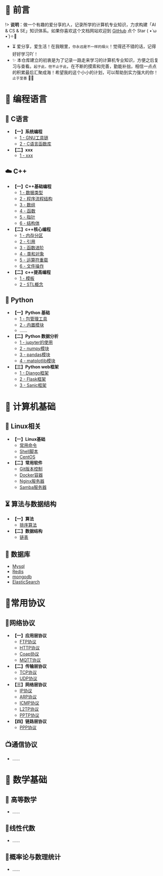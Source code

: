 # 🎨 前言

!> <b>说明</b>：做一个有趣的爱分享的人，记录所学的计算机专业知识，力求构建「AI & CS & SE」知识体系。如果你喜欢这个文档网站欢迎到 [GitHub](https://github.com/m5xhsy/NoteBook) 点个 Star ( •̀ ω •́ )✧🔑

* ⏳ 爱分享，爱生活！在我眼里，`你永远是不一样的烟火`！觉得还不错的话，记得好好学习吖！
* ✨ 本仓库建立的初衷是为了记录一路走来学习的计算机专业知识，方便之后复习与查看。`起于此，但不止于此`，在不断的摸索和完善，勤能补拙，相信一点点的积累最后汇聚成海！希望我的这个小小的计划，可以帮助到实力强大的你！`止于至善`  🧡🧡



# 🍵 编程语言

##  👿 C语言

- **【一】系统编程**
  - [1 - GNU工具链](note/C/系统编程/GNU工具链.md)
  - [2 - C语言函数库](note/C/系统编程/C语言函数库目录.md)
- **【二】xxx**
  - [1 - xxx]()

## ☁️ C++

- **【一】C++基础编程**
  - [1 - 数据类型]()
  - [2 - 程序流程结构]()
  - [3 - 数组]()
  - [4 - 函数]() 
  - [5 - 指针](note/C++/C++基础编程/指针.md)
  - [6 - 结构体](note/C++/C++基础编程/结构体.md)
- **【二】c++核心编程**
  - [1 - 内存分区](note/C++/C++核心编程/内存分区.md)
  - [2 - 引用](note/C++/C++核心编程/引用.md)
  - [3 - 函数进阶](note/C++/C++核心编程/函数进阶.md)
  - [4 - 类和对象](note/C++/C++核心编程/类和对象.md)
  - [5 - 运算符重载](note/C++/C++核心编程/运算符重载.md)
  - [6 - 文件操作](note/C++/C++核心编程/文件操作.md)
- **【二】c++提高编程**
  - [1 - 模板](note/C++/C++提高编程/模板.md)
  - [2 - STL概念](note/C++/C++提高编程/STL概念.md)

## 🐍 Python

- **【一】Python 基础**
  - [1 - 包管理工具]()
  - [2 - 内置模块](note/Pyhton/Python基础/模块/)
  - ......
- **【二】Python 数据分析**  
  - [1 - jupyter的使用]()
  - [2 - numpy模块]()
  - [3 - pandas模块]()
  - [4 - matplotlib模块]()
- **【三】Python web框架**
  - [1 - Django框架](note/Python/PythonWeb框架/Django/)
  - [2 - Flask框架](note/Python/PythonWeb框架/Flask/Flask.md)
  - [3 - Sanic框架]()

# 🚀 计算机基础

## 🏡 Linux相关

- **【一】Linux基础**
  - [常用命令](note/操作系统/常用命令.md)
  - [Shell脚本](note/操作系统/Shell脚本.md)
  - [CentOS](note/操作系统/CentOS.md)
- **【二】常用软件**
  - [Git版本控制]()
  - [Docker容器]()
  - [Nginx服务器]()
  - [Samba服务器]()

## ⏳ 算法与数据结构

- **【一】算法**
  - [排序算法]()
- **【二】数据结构**
  - [链表]()

## 📜 数据库
- [Mysql]()
- [Redis]()
- [mongodb]()
- [ElasticSearch]()

# 🎲常用协议

## 🎃网络协议

- **【一】应用层协议**
  - [FTP协议]()
  - [HTTP协议]()
  - [Coap协议]()
  - [MQTT协议]()
- **【二】传输层协议**
  - [TCP协议]()
  - [UDP协议]()
- **【三】网络层协议**
  - [IP协议]()
  - [ARP协议]()
  - [ICMP协议]()
  - [L2TP协议]()
  - [PPTP协议]()
- **【四】链路层协议**
  - [PPP协议]()

## 📺通信协议

- ......

# 📘 数学基础

## 🐼 高等数学

- ......

## 🐷线性代数

- ......

## 🐹概率论与数理统计

- ......

  




